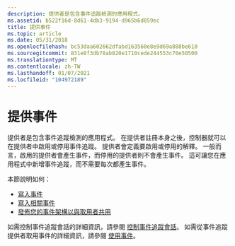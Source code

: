 ```yaml
---
description: 提供者是包含事件追蹤檢測的應用程式。
ms.assetid: b522f16d-8d61-4db3-9194-d965b6d859ec
title: 提供事件
ms.topic: article
ms.date: 05/31/2018
ms.openlocfilehash: bc53daa602662dfabd163560e8e9d69a888be610
ms.sourcegitcommit: 831e8f3db78ab820e1710cede244553c70e50500
ms.translationtype: MT
ms.contentlocale: zh-TW
ms.lasthandoff: 01/07/2021
ms.locfileid: "104972189"
---
```

# <a name="providing-events"></a>提供事件

提供者是包含事件追蹤檢測的應用程式。 在提供者註冊本身之後，控制器就可以在提供者中啟用或停用事件追蹤。 提供者會定義要啟用或停用的解釋。 一般而言，啟用的提供者會產生事件，而停用的提供者則不會產生事件。 這可讓您在應用程式中新增事件追蹤，而不需要每次都產生事件。

本節說明如何：

-   [寫入事件](writing-events.md)
-   [寫入相關事件](writing-related-events-in-an-end-to-end-scenario.md)
-   [發佈您的事件架構以與取用者共用](publishing-your-event-schema.md)

如需控制事件追蹤會話的詳細資訊，請參閱 [控制事件追蹤會話](controlling-event-tracing-sessions.md)。 如需從事件追蹤提供者取用事件的詳細資訊，請參閱 [使用事件](consuming-events.md)。

 

 



